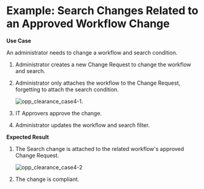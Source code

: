 # Example: Search Changes Related to an Approved Workflow Change

**Use Case**

An administrator needs to change a workflow and search condition.

1. Administrator creates a new Change Request to change the workflow and search.
2. Administrator only attaches the workflow to the Change Request, forgetting to attach the search
   condition.

   ![opp_clearance_case4-1](/img/product_docs/platgovnetsuite/change_management/opp_clearance_case4-1.webp).

3. IT Approvers approve the change.
4. Administrator updates the workflow and search filter.

**Expected Result**

1. The Search change is attached to the related workflow's approved Change Request.

   ![opp_clearance_case4-2](/img/product_docs/platgovnetsuite/change_management/opp_clearance_case4-2.webp)

2. The change is compliant.
